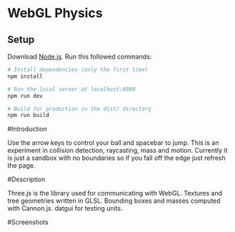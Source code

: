 # WebGL Physics

## Setup
Download [Node.js](https://nodejs.org/en/download/).
Run this followed commands:

``` bash
# Install dependencies (only the first time)
npm install

# Run the local server at localhost:8080
npm run dev

# Build for production in the dist/ directory
npm run build
```
#Introduction

Use the arrow keys to control your ball and spacebar to jump. This is an experiment in collision detection, raycasting, mass and motion. Currently it is just a sandbox with no boundaries so if you fall off the edge just refresh the page. 

#Description

Three.js is the library used for communicating with WebGL. Textures and tree geometries written in GLSL. Bounding boxes and masses computed with Cannon.js. datgui for testing units. 

#Screenshots


